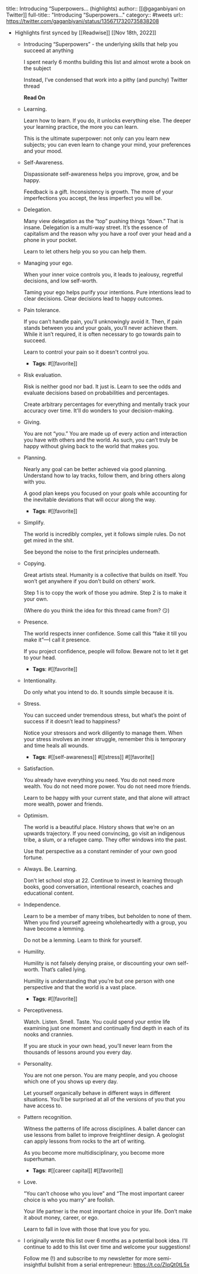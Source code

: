 title:: Introducing “Superpowers... (highlights)
author:: [[@gaganbiyani on Twitter]]
full-title:: "Introducing “Superpowers..."
category:: #tweets
url:: https://twitter.com/gaganbiyani/status/1356717320735838208

- Highlights first synced by [[Readwise]] [[Nov 18th, 2022]]
	- Introducing “Superpowers” - the underlying skills that help you succeed at anything
	  
	  I spent nearly 6 months building this list and almost wrote a book on the subject
	  
	  Instead, I’ve condensed that work into a pithy (and punchy) Twitter thread
	  
	  **Read On**
	- Learning.
	  
	  Learn how to learn. If you do, it unlocks everything else. The deeper your learning practice, the more you can learn.
	  
	  This is the ultimate superpower: not only can you learn new subjects; you can even learn to change your mind, your preferences and your mood.
	- Self-Awareness.
	  
	  Dispassionate self-awareness helps you improve, grow, and be happy.
	  
	  Feedback is a gift. Inconsistency is growth. The more of your imperfections you accept, the less imperfect you will be.
	- Delegation.
	  
	  Many view delegation as the “top” pushing things “down.” That is insane. Delegation is a multi-way street. It’s the essence of capitalism and the reason why you have a roof over your head and a phone in your pocket.
	  
	  Learn to let others help you so you can help them.
	- Managing your ego.
	  
	  When your inner voice controls you, it leads to jealousy, regretful decisions, and low self-worth.
	  
	  Taming your ego helps purify your intentions. Pure intentions lead to clear decisions. Clear decisions lead to happy outcomes.
	- Pain tolerance.
	  
	  If you can’t handle pain, you'll unknowingly avoid it. Then, if pain stands between you and your goals, you’ll never achieve them. While it isn’t required, it is often necessary to go towards pain to succeed.
	  
	  Learn to control your pain so it doesn't control you.
		- **Tags**: #[[favorite]]
	- Risk evaluation.
	  
	  Risk is neither good nor bad. It just is. Learn to see the odds and evaluate decisions based on probabilities and percentages.
	  
	  Create arbitrary percentages for everything and mentally track your accuracy over time. It'll do wonders to your decision-making.
	- Giving.
	  
	  You are not “you.” You are made up of every action and interaction you have with others and the world. As such, you can’t truly be happy without giving back to the world that makes you.
	- Planning.
	  
	  Nearly any goal can be better achieved via good planning. Understand how to lay tracks, follow them, and bring others along with you.
	  
	  A good plan keeps you focused on your goals while accounting for the inevitable deviations that will occur along the way.
		- **Tags**: #[[favorite]]
	- Simplify.
	  
	  The world is incredibly complex, yet it follows simple rules. Do not get mired in the shit.
	  
	  See beyond the noise to the first principles underneath.
	- Copying.
	  
	  Great artists steal. Humanity is a collective that builds on itself. You won’t get anywhere if you don’t build on others’ work.
	  
	  Step 1 is to copy the work of those you admire. Step 2 is to make it your own.
	  
	  (Where do you think the idea for this thread came from? 😏)
	- Presence.
	  
	  The world respects inner confidence. Some call this “fake it till you make it”—I call it presence.
	  
	  If you project confidence, people will follow. Beware not to let it get to your head.
		- **Tags**: #[[favorite]]
	- Intentionality.
	  
	  Do only what you intend to do. It sounds simple because it is.
	- Stress.
	  
	  You can succeed under tremendous stress, but what’s the point of success if it doesn’t lead to happiness?
	  
	  Notice your stressors and work diligently to manage them. When your stress involves an inner struggle, remember this is temporary and time heals all wounds.
		- **Tags**: #[[self-awareness]] #[[stress]] #[[favorite]]
	- Satisfaction.
	  
	  You already have everything you need. You do not need more wealth. You do not need more power. You do not need more friends.
	  
	  Learn to be happy with your current state, and that alone will attract more wealth, power and friends.
	- Optimism.
	  
	  The world is a beautiful place. History shows that we’re on an upwards trajectory. If you need convincing, go visit an indigenous tribe, a slum, or a refugee camp. They offer windows into the past.
	  
	  Use that perspective as a constant reminder of your own good fortune.
	- Always. Be. Learning.
	  
	  Don’t let school stop at 22. Continue to invest in learning through books, good conversation, intentional research, coaches and educational content.
	- Independence.
	  
	  Learn to be a member of many tribes, but beholden to none of them. When you find yourself agreeing wholeheartedly with a group, you have become a lemming.
	  
	  Do not be a lemming. Learn to think for yourself.
	- Humility.
	  
	  Humility is not falsely denying praise, or discounting your own self-worth. That’s called lying.
	  
	  Humility is understanding that you’re but one person with one perspective and that the world is a vast place.
		- **Tags**: #[[favorite]]
	- Perceptiveness.
	  
	  Watch. Listen. Smell. Taste. You could spend your entire life examining just one moment and continually find depth in each of its nooks and crannies.
	  
	  If you are stuck in your own head, you’ll never learn from the thousands of lessons around you every day.
	- Personality.
	  
	  You are not one person. You are many people, and you choose which one of you shows up every day.
	  
	  Let yourself organically behave in different ways in different situations. You’ll be surprised at all of the versions of you that you have access to.
	- Pattern recognition.
	  
	  Witness the patterns of life across disciplines. A ballet dancer can use lessons from ballet to improve freightliner design. A geologist can apply lessons from rocks to the art of writing.
	  
	  As you become more multidisciplinary, you become more superhuman.
		- **Tags**: #[[career capital]] #[[favorite]]
	- Love.
	  
	  "You can’t choose who you love” and “The most important career choice is who you marry” are foolish.
	  
	  Your life partner is the most important choice in your life. Don’t make it about money, career, or ego.
	  
	  Learn to fall in love with those that love you for you.
	- I originally wrote this list over 6 months as a potential book idea. I’ll continue to add to this list over time and welcome your suggestions!
	  
	  Follow me (!) and subscribe to my newsletter for more semi-insightful bullshit from a serial entrepreneur: https://t.co/ZIqQt0tL5x